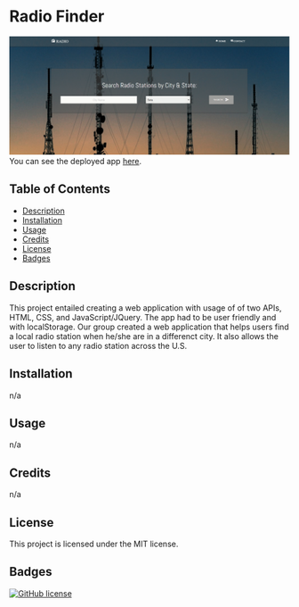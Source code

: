 # Radio Finder

![Radio Finder App](./radiofinder.png)
You can see the deployed app [here](https://gsmac14.github.io/Project1/).

## Table of Contents
* [Description](#description)
* [Installation](#installation)
* [Usage](#usage)
* [Credits](#credits)
* [License](#license)
* [Badges](#badges)

## Description
This project entailed creating a web application with usage of of two APIs, HTML, CSS, and JavaScript/JQuery. The app had to be user friendly and with localStorage. Our group created a web application that helps users find a local radio station when he/she are in a differenct city. It also allows the user to listen to any radio station across the U.S.

## Installation
n/a

## Usage
n/a

## Credits
n/a

## License
This project is licensed under the MIT license.

## Badges
[![GitHub license](https://img.shields.io/badge/license-MIT-blue.svg)](https://github.com/gsmac14/Project1)